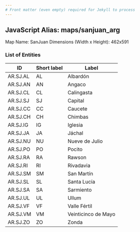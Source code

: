 ```yaml
---
# Front matter (even empty) required for Jekyll to process
---
```


## JavaScript Alias: maps/sanjuan_arg

Map Name: SanJuan
Dimensions (Width x Height): 462x591

### List of Entities

ID  | Short label | Label
---|---|---|
AR.SJ.AL  | AL          | Albardón            
AR.SJ.AN  | AN          | Angaco              
AR.SJ.CL  | CL          | Calingasta          
AR.SJ.SJ  | SJ          | Capital             
AR.SJ.CC  | CC          | Caucete             
AR.SJ.CH  | CH          | Chimbas             
AR.SJ.IG  | IG          | Iglesia             
AR.SJ.JA  | JA          | Jáchal              
AR.SJ.NU  | NU          | Nueve de Julio      
AR.SJ.PO  | PO          | Pocito              
AR.SJ.RA  | RA          | Rawson              
AR.SJ.RI  | RI          | Rivadavia           
AR.SJ.SM  | SM          | San Martín          
AR.SJ.SL  | SL          | Santa Lucía         
AR.SJ.SA  | SA          | Sarmiento           
AR.SJ.UL  | UL          | Ullum               
AR.SJ.VF  | VF          | Valle Fértil        
AR.SJ.VM  | VM          | Veinticinco de Mayo 
AR.SJ.ZO  | ZO          | Zonda               
